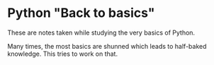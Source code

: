 # Python "Back to basics"

These are notes taken while studying the very basics of Python.

Many times, the most basics are shunned which leads to half-baked knowledge. This tries to work on that.